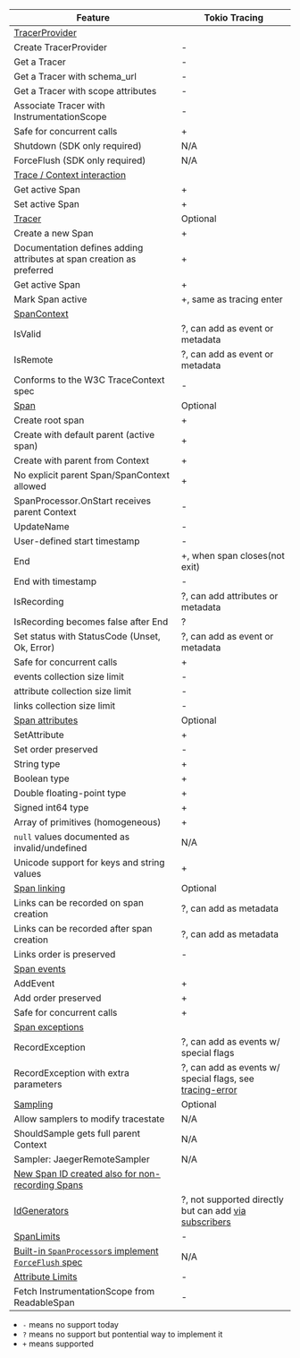  Feature                                                                                          | Tokio Tracing |
|--------------------------------------------------------------------------------------------------|----------|
| [TracerProvider](specification/trace/api.md#tracerprovider-operations)                           |          |
| Create TracerProvider                                                                            |-         |
| Get a Tracer                                                                                     |-         |
| Get a Tracer with schema_url                                                                     |-         |
| Get a Tracer with scope attributes                                                               |-         |
| Associate Tracer with InstrumentationScope                                                       |-         |
| Safe for concurrent calls                                                                        |+         |
| Shutdown (SDK only required)                                                                     | N/A      |
| ForceFlush (SDK only required)                                                                   | N/A      |
| [Trace / Context interaction](specification/trace/api.md#context-interaction)                    |          |
| Get active Span                                                                                  |+         |
| Set active Span                                                                                  |+         |
| [Tracer](specification/trace/api.md#tracer-operations)                                           | Optional |
| Create a new Span                                                                                |+         |
| Documentation defines adding attributes at span creation as preferred                            |+         |
| Get active Span                                                                                  |+         |
| Mark Span active                                                                                 |+, same as tracing enter    |
| [SpanContext](specification/trace/api.md#spancontext)                                            |          |
| IsValid                                                                                          | ?, can add as event or metadata |
| IsRemote                                                                                         | ?, can add as event or metadata |
| Conforms to the W3C TraceContext spec                                                            | -        |
| [Span](specification/trace/api.md#span)                                                          | Optional |
| Create root span                                                                                 | +        |
| Create with default parent (active span)                                                         | +        |
| Create with parent from Context                                                                  | +        |
| No explicit parent Span/SpanContext allowed                                                      | +        |
| SpanProcessor.OnStart receives parent Context                                                    | -        |
| UpdateName                                                                                       | -        |
| User-defined start timestamp                                                                     | -        |
| End                                                                                              | +, when span closes(not exit) |
| End with timestamp                                                                               | -        |
| IsRecording                                                                                      | ?, can add attributes or metadata |
| IsRecording becomes false after End                                                              | ?        |
| Set status with StatusCode (Unset, Ok, Error)                                                    | ?, can add as event or metadata |
| Safe for concurrent calls                                                                        | +        |
| events collection size limit                                                                     | -        |
| attribute collection size limit                                                                  | -        |
| links collection size limit                                                                      | -        |
| [Span attributes](specification/trace/api.md#set-attributes)                                     | Optional |
| SetAttribute                                                                                     | +        |
| Set order preserved                                                                              | -        |
| String type                                                                                      | +        |
| Boolean type                                                                                     | +        |
| Double floating-point type                                                                       | +        |
| Signed int64 type                                                                                | +        |
| Array of primitives (homogeneous)                                                                | +        |
| `null` values documented as invalid/undefined                                                    | N/A      |
| Unicode support for keys and string values                                                       | +        |
| [Span linking](specification/trace/api.md#specifying-links)                                      | Optional |
| Links can be recorded on span creation                                                           | ?, can add as metadata |
| Links can be recorded after span creation                                                        | ?, can add as metadata         |
| Links order is preserved                                                                         | -        |
| [Span events](specification/trace/api.md#add-events)                                             |          |
| AddEvent                                                                                         |+         |
| Add order preserved                                                                              |+         |
| Safe for concurrent calls                                                                        |+         |
| [Span exceptions](specification/trace/api.md#record-exception)                                   |          |
| RecordException                                                                                  | ?, can add as events w/ special flags  |
| RecordException with extra parameters                                                            | ?, can add as events w/ special flags, see [tracing-error](https://docs.rs/tracing-error/latest/tracing_error/)  |
| [Sampling](specification/trace/sdk.md#sampling)                                                  | Optional |
| Allow samplers to modify tracestate                                                              | N/A      |
| ShouldSample gets full parent Context                                                            | N/A      |
| Sampler: JaegerRemoteSampler                                                                     | N/A      |
| [New Span ID created also for non-recording Spans](specification/trace/sdk.md#sdk-span-creation) |          |
| [IdGenerators](specification/trace/sdk.md#id-generators)                                         | ?, not supported directly but can add [via subscribers](https://docs.rs/tracing/latest/tracing/trait.Subscriber.html#tymethod.new_span)         |
| [SpanLimits](specification/trace/sdk.md#span-limits)                                             | -        |
| [Built-in `SpanProcessor`s implement `ForceFlush` spec](specification/trace/sdk.md#forceflush-1) | N/A      |
| [Attribute Limits](specification/common/README.md#attribute-limits)                              | -        |
| Fetch InstrumentationScope from ReadableSpan                                                     | -        |





* `-` means no support today
* `?` means no support but pontential way to implement it
* `+` means supported
